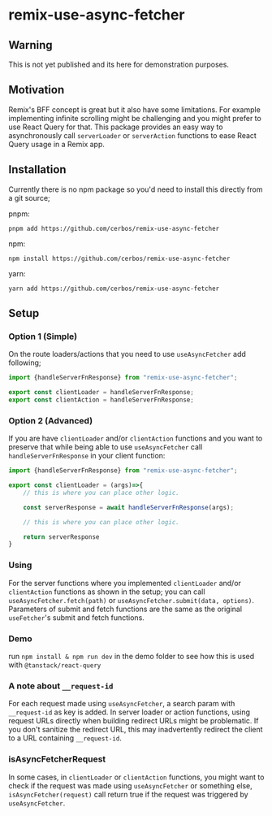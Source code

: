 # remix-use-async-fetcher

## Warning
This is not yet published and its here for demonstration purposes.

## Motivation
Remix's BFF concept is great but it also have some limitations. For example implementing infinite scrolling might be challenging and you might prefer to use React Query for that. This package provides an easy way to asynchronously call `serverLoader` or `serverAction` functions to ease React Query usage in a Remix app.


## Installation

Currently there is no npm package so you'd need to install this directly from a git source;

pnpm:
```console
pnpm add https://github.com/cerbos/remix-use-async-fetcher
```

npm:
```console
npm install https://github.com/cerbos/remix-use-async-fetcher
```


yarn:
```console
yarn add https://github.com/cerbos/remix-use-async-fetcher
``````

## Setup
### Option 1 (Simple)
On the route loaders/actions that you need to use `useAsyncFetcher` add following;

```typescript
import {handleServerFnResponse} from "remix-use-async-fetcher";

export const clientLoader = handleServerFnResponse;
export const clientAction = handleServerFnResponse;
```
### Option 2 (Advanced)
If you are have `clientLoader` and/or `clientAction` functions and you want to preserve that while being able to use `useAsyncFetcher` call `handleServerFnResponse` in your client function:

```typescript
import {handleServerFnResponse} from "remix-use-async-fetcher";

export const clientLoader = (args)=>{
    // this is where you can place other logic.

    const serverResponse = await handleServerFnResponse(args);

    // this is where you can place other logic.

    return serverResponse
}

```


### Using
For the server functions where you implemented `clientLoader` and/or `clientAction` functions as shown in the setup; you can call `useAsyncFetcher.fetch(path)` or `useAsyncFetcher.submit(data, options)`. Parameters of submit and fetch functions are the same as the original `useFetcher`'s submit and fetch functions.


### Demo
run `npm install & npm run dev` in the demo folder to see how this is used with `@tanstack/react-query`


### A note about `__request-id`
For each request made using `useAsyncFetcher`, a search param with `__request-id` as key is added. In server loader or action functions, using request URLs directly when building redirect URLs might be problematic. If you don't sanitize the redirect URL, this may inadvertently redirect the client to a URL containing `__request-id`.


### isAsyncFetcherRequest
In some cases, in `clientLoader` or `clientAction` functions, you might want to check if the request was made using `useAsyncFetcher` or something else, `isAsyncFetcher(request)` call return true if the request was triggered by `useAsyncFetcher`.
